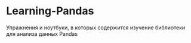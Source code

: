 # Learning-Pandas
Упражнения и ноутбуки, в которых содержится изучение библиотеки для анализа данных Pandas
